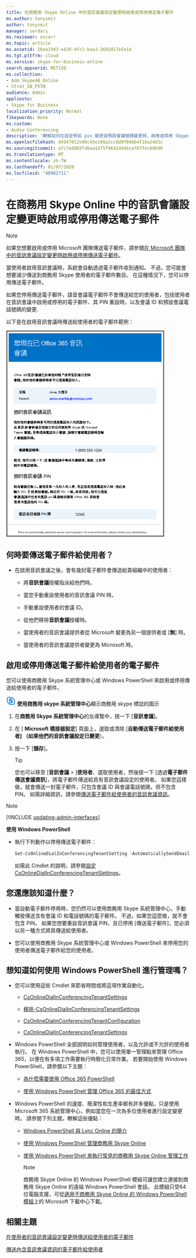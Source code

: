 ```yaml
---
title: 在商務用 Skype Online 中的音訊會議設定變更時啟用或停用傳送電子郵件
ms.author: tonysmit
author: tonysmit
manager: serdars
ms.reviewer: oscarr
ms.topic: article
ms.assetid: 26ea19d3-e420-4fc1-baa3-2692d17e5e1d
ms.tgt.pltfrm: cloud
ms.service: skype-for-business-online
search.appverid: MET150
ms.collection:
- Adm_Skype4B_Online
- Strat_SB_PSTN
audience: Admin
appliesto:
- Skype for Business
localization_priority: Normal
f1keywords: None
ms.custom:
- Audio Conferencing
description: '瞭解如何在設定例如 pin 變更或預設會議號碼變更時，啟用或停用 Skype 將電子郵件傳送給使用者。 '
ms.openlocfilehash: d4947012e98c45e108a2cc8d9f84bb4f16a24d3c
ms.sourcegitcommit: afc7edd03f4baa1d75f9642d4dbce767fec69b00
ms.translationtype: MT
ms.contentlocale: zh-TW
ms.lasthandoff: 01/07/2020
ms.locfileid: "40962711"
---
```

# <a name="enable-or-disable-sending-emails-when-audio-conferencing-settings-change-in-skype-for-business-online"></a>在商務用 Skype Online 中的音訊會議設定變更時啟用或停用傳送電子郵件

> [!Note]
> 如果您想要啟用或停用 Microsoft 團隊傳送電子郵件，請參閱[在 Microsoft 團隊中的音訊會議設定變更時啟用或停用傳送電子郵件](/MicrosoftTeams/enable-or-disable-sending-emails-when-their-settings-change-in-teams)。

當使用者啟用音訊會議時，系統會自動透過電子郵件收到通知。 不過，您可能會想要減少傳送到商務用 Skype 使用者的電子郵件數目。 在這種情況下，您可以停用傳送電子郵件。
  
如果您停用傳送電子郵件，語音會議電子郵件不會傳送給您的使用者，包括使用者在音訊會議中啟用或停用的電子郵件、其 PIN 重設時，以及會議 ID 和預設會議電話號碼的變更.
  
以下是在啟用音訊會議時傳送給使用者的電子郵件範例：
  
![音訊會議電子郵件](../images/audio-conferencing-user-enabled.png)
  
## <a name="when-are-emails-being-sent-to-your-users"></a>何時要傳送電子郵件給使用者？

- 在啟用音訊會議之後，會有幾封電子郵件會傳送給貴組織中的使用者：
    
  - 將**音訊會議**授權指派給他們時。
    
  - 當您手動重設使用者的音訊會議 PIN 時。
    
  - 手動重設使用者的會議 ID。
    
  - 從他們移除**音訊會議**授權時。
    
  - 當使用者的音訊會議提供者從 Microsoft 變更為另一個提供者或 [**無**] 時。
    
  - 當使用者的音訊會議提供者變更為 Microsoft 時。


## <a name="enable-or-disable-email-from-being-sent-to-users"></a>啟用或停用傳送電子郵件給使用者的電子郵件

您可以使用商務用 Skype 系統管理中心或 Windows PowerShell 來啟用或停用傳送給使用者的電子郵件。

 
![](../images/sfb-logo-30x30.png) **使用商務用 skype 系統管理中心**顯示商務用 skype 標誌的圖示
    
1. 在**商務用 Skype 系統管理中心**的左導覽中，按一下 [**音訊會議**]。
    
2. 在 [ **Microsoft 橋接器設定**] 頁面上，選取或清除 [**自動傳送電子郵件給使用者] （如果他們的音訊會議設定已變更**）。
    
3. 按一下 [**儲存**]。
    
    > [!TIP]
    > 您也可以移至 [**音訊會議** > ]**使用者**、選取使用者，然後按一下 [透過**電子郵件傳送會議資訊**]，將電子郵件傳送給具有音訊會議設定的使用者。  如果您這樣做，就會傳送一封電子郵件，只包含會議 ID 與會議電話號碼，但不包含 PIN。  如需詳細資訊，請參閱[傳送電子郵件給使用者的音訊會議資訊](send-an-email-to-a-user-with-their-dial-in-information.md)。
  
> [!Note]
> [!INCLUDE [updating-admin-interfaces](../includes/updating-admin-interfaces.md)]

**使用 Windows PowerShell**
  
- 執行下列動作以停用傳送電子郵件： 
    
  ```PowerShell
  Set-CsOnlineDialInConferencingTenantSetting -AutomaticallySendEmailsToUsers $false
  ```

    如需此 Cmdlet 的說明，請參閱[設定 CsOnlineDialInConferencingTenantSettings](https://go.microsoft.com/fwlink/?LinkId=715757)。
    
## <a name="what-else-should-you-know"></a>您還應該知道什麼？

- 當自動電子郵件停用時，您仍然可以使用商務用 Skype 系統管理中心，手動觸發傳送含有會議 ID 和電話號碼的電子郵件。 不過，如果您這麼做，就不會包含 PIN。 如果您想要重設音訊會議 PIN，且已停用 [傳送電子郵件]，您必須以另一種方式將其傳送給使用者。
    
- 您可以使用商務用 Skype 系統管理中心或 Windows PowerShell 來停用您的使用者傳送電子郵件給您的使用者。
    
## <a name="want-to-know-how-to-manage-with-windows-powershell"></a>想知道如何使用 Windows PowerShell 進行管理嗎？

- 您可以使用這些 Cmdlet 來節省時間或將這項作業自動化。
    
  - [CsOnlineDialInConferencingTenantSettings](https://go.microsoft.com/fwlink/?LinkId=715760)
    
  - [移除-CsOnlineDialInConferencingTenantSettings](https://go.microsoft.com/fwlink/?LinkId=715759)
    
  - [CsOnlineDialinConferencingTenantConfiguration](https://go.microsoft.com/fwlink/?LinkId=715758)
    
  - [CsOnlineDialInConferencingTenantSettings](https://go.microsoft.com/fwlink/?LinkId=715760)
    
- Windows PowerShell 全部說明如何管理使用者，以及允許或不允許的使用者執行。 在 Windows PowerShell 中，您可以使用單一管理點來管理 Office 365，以便在有多項工作需要執行時簡化日常作業。 若要開始使用 Windows PowerShell，請參閱以下主題：
    
  - [為什麼需要使用 Office 365 PowerShell](https://go.microsoft.com/fwlink/?LinkId=525041)
    
  - [使用 Windows PowerShell 管理 Office 365 的最佳方式](https://go.microsoft.com/fwlink/?LinkId=525142)
    
- Windows PowerShell 的速度、簡潔性和生產率都有許多優點，只是使用 Microsoft 365 系統管理中心，例如當您在一次為多位使用者進行設定變更時。 請參閱下列主題，瞭解這些優點： 
    
  - [Windows PowerShell 與 Lync Online 的簡介](https://go.microsoft.com/fwlink/?LinkId=525039)
    
  - [使用 Windows PowerShell 管理商務用 Skype Online](https://go.microsoft.com/fwlink/?LinkId=525453)
    
  - [使用 Windows PowerShell 來執行常見的商務用 Skype Online 管理工作](https://go.microsoft.com/fwlink/?LinkId=525038)
    
    > [!NOTE]
    > 商務用 Skype Online 的 Windows PowerShell 模組可讓您建立連接到商務用 Skype Online 的遠端 Windows PowerShell 會話。 此模組只受64位電腦支援，可從[適用于商務用 Skype Online 的 Windows PowerShell 模組](https://go.microsoft.com/fwlink/?LinkId=294688)上的 Microsoft 下載中心下載。
  
## <a name="related-topics"></a>相關主題

[在使用者的音訊會議設定變更時傳送給使用者的電子郵件](emails-sent-to-users-when-their-settings-change.md)

[傳送內含音訊會議資訊的電子郵件給使用者](send-an-email-to-a-user-with-their-dial-in-information.md)


